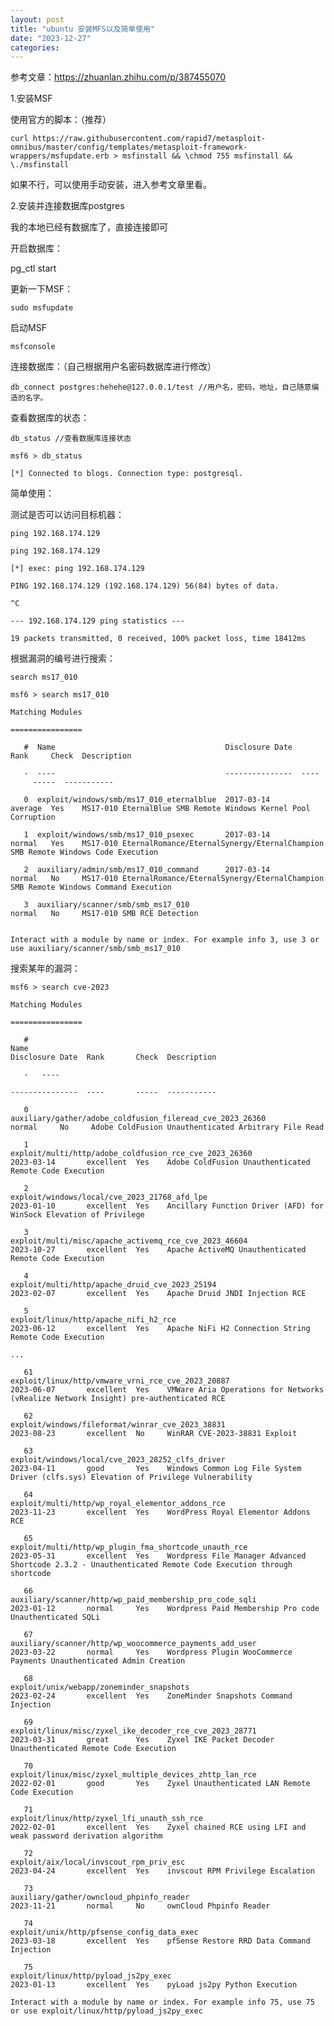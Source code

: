 ```yaml
---
layout: post
title: "ubuntu 安装MFS以及简单使用"
date: "2023-12-27"
categories: 
---
```

<p>参考文章：<a href="https://zhuanlan.zhihu.com/p/387455070">https://zhuanlan.zhihu.com/p/387455070</a></p>

<p>1.安装MSF</p>

<p>使用官方的脚本：（推荐）</p>

<pre>
<code>curl https://raw.githubusercontent.com/rapid7/metasploit-omnibus/master/config/templates/metasploit-framework-wrappers/msfupdate.erb &gt; msfinstall &amp;&amp; \chmod 755 msfinstall &amp;&amp; \./msfinstall</code></pre>

<p>如果不行，可以使用手动安装，进入参考文章里看。</p>

<p>2.安装并连接数据库postgres</p>

<p>我的本地已经有数据库了，直接连接即可</p>

<p>开启数据库：</p>

<p>pg_ctl start</p>

<p>更新一下MSF：</p>

<pre>
<code>sudo msfupdate</code></pre>

<p>启动MSF</p>

<pre>
<code>msfconsole </code></pre>

<p>连接数据库：（自己根据用户名密码数据库进行修改）</p>

<pre>
<code>db_connect postgres:hehehe@127.0.0.1/test //用户名，密码，地址，自己随意编造的名字。</code></pre>

<p>查看数据库的状态：</p>

<pre>
<code>db_status //查看数据库连接状态 </code></pre>

<pre>
<code>msf6 &gt; db_status

[*] Connected to blogs. Connection type: postgresql.</code></pre>

<p>简单使用：</p>

<p>测试是否可以访问目标机器：</p>

<pre>
<code>ping 192.168.174.129</code></pre>

<pre>
<code>ping 192.168.174.129

[*] exec: ping 192.168.174.129

PING 192.168.174.129 (192.168.174.129) 56(84) bytes of data.

^C

--- 192.168.174.129 ping statistics ---

19 packets transmitted, 0 received, 100% packet loss, time 18412ms</code></pre>

<p>根据漏洞的编号进行搜索：</p>

<pre>
<code>search ms17_010

msf6 &gt; search ms17_010

Matching Modules

================

&nbsp;&nbsp; #&nbsp; Name&nbsp;&nbsp;&nbsp;&nbsp;&nbsp;&nbsp;&nbsp;&nbsp;&nbsp;&nbsp;&nbsp;&nbsp;&nbsp;&nbsp;&nbsp;&nbsp;&nbsp;&nbsp;&nbsp;&nbsp;&nbsp;&nbsp;&nbsp;&nbsp;&nbsp;&nbsp;&nbsp;&nbsp;&nbsp;&nbsp;&nbsp;&nbsp;&nbsp;&nbsp;&nbsp;&nbsp;&nbsp; Disclosure Date&nbsp; Rank&nbsp;&nbsp;&nbsp;&nbsp; Check&nbsp; Description

&nbsp;&nbsp; -&nbsp; ----&nbsp;&nbsp;&nbsp;&nbsp;&nbsp;&nbsp;&nbsp;&nbsp;&nbsp;&nbsp;&nbsp;&nbsp;&nbsp;&nbsp;&nbsp;&nbsp;&nbsp;&nbsp;&nbsp;&nbsp;&nbsp;&nbsp;&nbsp;&nbsp;&nbsp;&nbsp;&nbsp;&nbsp;&nbsp;&nbsp;&nbsp;&nbsp;&nbsp;&nbsp;&nbsp;&nbsp;&nbsp; ---------------&nbsp; ----&nbsp;&nbsp;&nbsp;&nbsp; -----&nbsp; -----------

&nbsp;&nbsp; 0&nbsp; exploit/windows/smb/ms17_010_eternalblue&nbsp; 2017-03-14&nbsp;&nbsp;&nbsp;&nbsp;&nbsp;&nbsp; average&nbsp; Yes&nbsp;&nbsp;&nbsp; MS17-010 EternalBlue SMB Remote Windows Kernel Pool Corruption

&nbsp;&nbsp; 1&nbsp; exploit/windows/smb/ms17_010_psexec&nbsp;&nbsp;&nbsp;&nbsp;&nbsp;&nbsp; 2017-03-14&nbsp;&nbsp;&nbsp;&nbsp;&nbsp;&nbsp; normal&nbsp;&nbsp; Yes&nbsp;&nbsp;&nbsp; MS17-010 EternalRomance/EternalSynergy/EternalChampion SMB Remote Windows Code Execution

&nbsp;&nbsp; 2&nbsp; auxiliary/admin/smb/ms17_010_command&nbsp;&nbsp;&nbsp;&nbsp;&nbsp; 2017-03-14&nbsp;&nbsp;&nbsp;&nbsp;&nbsp;&nbsp; normal&nbsp;&nbsp; No&nbsp;&nbsp;&nbsp;&nbsp; MS17-010 EternalRomance/EternalSynergy/EternalChampion SMB Remote Windows Command Execution

&nbsp;&nbsp; 3&nbsp; auxiliary/scanner/smb/smb_ms17_010&nbsp;&nbsp;&nbsp;&nbsp;&nbsp;&nbsp;&nbsp;&nbsp;&nbsp;&nbsp;&nbsp;&nbsp;&nbsp;&nbsp;&nbsp;&nbsp;&nbsp;&nbsp;&nbsp;&nbsp;&nbsp;&nbsp;&nbsp;&nbsp; normal&nbsp;&nbsp; No&nbsp;&nbsp;&nbsp;&nbsp; MS17-010 SMB RCE Detection


Interact with a module by name or index. For example info 3, use 3 or use auxiliary/scanner/smb/smb_ms17_010</code></pre>

<p>搜索某年的漏洞：</p>

<pre>
<code>msf6 &gt; search cve-2023</code></pre>

<pre>
<code>Matching Modules

================

&nbsp;&nbsp; #&nbsp;&nbsp; Name&nbsp;&nbsp;&nbsp;&nbsp;&nbsp;&nbsp;&nbsp;&nbsp;&nbsp;&nbsp;&nbsp;&nbsp;&nbsp;&nbsp;&nbsp;&nbsp;&nbsp;&nbsp;&nbsp;&nbsp;&nbsp;&nbsp;&nbsp;&nbsp;&nbsp;&nbsp;&nbsp;&nbsp;&nbsp;&nbsp;&nbsp;&nbsp;&nbsp;&nbsp;&nbsp;&nbsp;&nbsp;&nbsp;&nbsp;&nbsp;&nbsp;&nbsp;&nbsp;&nbsp;&nbsp;&nbsp;&nbsp;&nbsp;&nbsp;&nbsp;&nbsp;&nbsp;&nbsp;&nbsp;&nbsp;&nbsp;&nbsp;&nbsp;&nbsp;&nbsp;&nbsp;&nbsp;&nbsp;&nbsp;&nbsp;&nbsp;&nbsp;&nbsp;&nbsp;&nbsp;&nbsp;&nbsp;&nbsp;&nbsp;&nbsp;&nbsp;&nbsp;&nbsp;&nbsp; Disclosure Date&nbsp; Rank&nbsp;&nbsp;&nbsp;&nbsp;&nbsp;&nbsp; Check&nbsp; Description

&nbsp;&nbsp; -&nbsp;&nbsp; ----&nbsp;&nbsp;&nbsp;&nbsp;&nbsp;&nbsp;&nbsp;&nbsp;&nbsp;&nbsp;&nbsp;&nbsp;&nbsp;&nbsp;&nbsp;&nbsp;&nbsp;&nbsp;&nbsp;&nbsp;&nbsp;&nbsp;&nbsp;&nbsp;&nbsp;&nbsp;&nbsp;&nbsp;&nbsp;&nbsp;&nbsp;&nbsp;&nbsp;&nbsp;&nbsp;&nbsp;&nbsp;&nbsp;&nbsp;&nbsp;&nbsp;&nbsp;&nbsp;&nbsp;&nbsp;&nbsp;&nbsp;&nbsp;&nbsp;&nbsp;&nbsp;&nbsp;&nbsp;&nbsp;&nbsp;&nbsp;&nbsp;&nbsp;&nbsp;&nbsp;&nbsp;&nbsp;&nbsp;&nbsp;&nbsp;&nbsp;&nbsp;&nbsp;&nbsp;&nbsp;&nbsp;&nbsp;&nbsp;&nbsp;&nbsp;&nbsp;&nbsp;&nbsp;&nbsp; ---------------&nbsp; ----&nbsp;&nbsp;&nbsp;&nbsp;&nbsp;&nbsp; -----&nbsp; -----------

&nbsp;&nbsp; 0&nbsp;&nbsp; auxiliary/gather/adobe_coldfusion_fileread_cve_2023_26360&nbsp;&nbsp;&nbsp;&nbsp;&nbsp;&nbsp;&nbsp;&nbsp;&nbsp;&nbsp;&nbsp;&nbsp;&nbsp;&nbsp;&nbsp;&nbsp;&nbsp;&nbsp;&nbsp;&nbsp;&nbsp;&nbsp;&nbsp;&nbsp;&nbsp;&nbsp;&nbsp;&nbsp;&nbsp;&nbsp;&nbsp;&nbsp;&nbsp;&nbsp;&nbsp;&nbsp;&nbsp;&nbsp;&nbsp;&nbsp;&nbsp;&nbsp;&nbsp; normal&nbsp;&nbsp;&nbsp;&nbsp; No&nbsp;&nbsp;&nbsp;&nbsp; Adobe ColdFusion Unauthenticated Arbitrary File Read

&nbsp;&nbsp; 1&nbsp;&nbsp; exploit/multi/http/adobe_coldfusion_rce_cve_2023_26360&nbsp;&nbsp;&nbsp;&nbsp;&nbsp;&nbsp;&nbsp;&nbsp;&nbsp;&nbsp;&nbsp;&nbsp;&nbsp;&nbsp;&nbsp;&nbsp;&nbsp;&nbsp;&nbsp;&nbsp;&nbsp;&nbsp;&nbsp;&nbsp;&nbsp;&nbsp;&nbsp;&nbsp;&nbsp; 2023-03-14&nbsp;&nbsp;&nbsp;&nbsp;&nbsp;&nbsp; excellent&nbsp; Yes&nbsp;&nbsp;&nbsp; Adobe ColdFusion Unauthenticated Remote Code Execution

&nbsp;&nbsp; 2&nbsp;&nbsp; exploit/windows/local/cve_2023_21768_afd_lpe&nbsp;&nbsp;&nbsp;&nbsp;&nbsp;&nbsp;&nbsp;&nbsp;&nbsp;&nbsp;&nbsp;&nbsp;&nbsp;&nbsp;&nbsp;&nbsp;&nbsp;&nbsp;&nbsp;&nbsp;&nbsp;&nbsp;&nbsp;&nbsp;&nbsp;&nbsp;&nbsp;&nbsp;&nbsp;&nbsp;&nbsp;&nbsp;&nbsp;&nbsp;&nbsp;&nbsp;&nbsp;&nbsp;&nbsp; 2023-01-10&nbsp;&nbsp;&nbsp;&nbsp;&nbsp;&nbsp; excellent&nbsp; Yes&nbsp;&nbsp;&nbsp; Ancillary Function Driver (AFD) for WinSock Elevation of Privilege

&nbsp;&nbsp; 3&nbsp;&nbsp; exploit/multi/misc/apache_activemq_rce_cve_2023_46604&nbsp;&nbsp;&nbsp;&nbsp;&nbsp;&nbsp;&nbsp;&nbsp;&nbsp;&nbsp;&nbsp;&nbsp;&nbsp;&nbsp;&nbsp;&nbsp;&nbsp;&nbsp;&nbsp;&nbsp;&nbsp;&nbsp;&nbsp;&nbsp;&nbsp;&nbsp;&nbsp;&nbsp;&nbsp;&nbsp; 2023-10-27&nbsp;&nbsp;&nbsp;&nbsp;&nbsp;&nbsp; excellent&nbsp; Yes&nbsp;&nbsp;&nbsp; Apache ActiveMQ Unauthenticated Remote Code Execution

&nbsp;&nbsp; 4&nbsp;&nbsp; exploit/multi/http/apache_druid_cve_2023_25194&nbsp;&nbsp;&nbsp;&nbsp;&nbsp;&nbsp;&nbsp;&nbsp;&nbsp;&nbsp;&nbsp;&nbsp;&nbsp;&nbsp;&nbsp;&nbsp;&nbsp;&nbsp;&nbsp;&nbsp;&nbsp;&nbsp;&nbsp;&nbsp;&nbsp;&nbsp;&nbsp;&nbsp;&nbsp;&nbsp;&nbsp;&nbsp;&nbsp;&nbsp;&nbsp;&nbsp;&nbsp; 2023-02-07&nbsp;&nbsp;&nbsp;&nbsp;&nbsp;&nbsp; excellent&nbsp; Yes&nbsp;&nbsp;&nbsp; Apache Druid JNDI Injection RCE

&nbsp;&nbsp; 5&nbsp;&nbsp; exploit/linux/http/apache_nifi_h2_rce&nbsp;&nbsp;&nbsp;&nbsp;&nbsp;&nbsp;&nbsp;&nbsp;&nbsp;&nbsp;&nbsp;&nbsp;&nbsp;&nbsp;&nbsp;&nbsp;&nbsp;&nbsp;&nbsp;&nbsp;&nbsp;&nbsp;&nbsp;&nbsp;&nbsp;&nbsp;&nbsp;&nbsp;&nbsp;&nbsp;&nbsp;&nbsp;&nbsp;&nbsp;&nbsp;&nbsp;&nbsp;&nbsp;&nbsp;&nbsp;&nbsp;&nbsp;&nbsp;&nbsp;&nbsp;&nbsp; 2023-06-12&nbsp;&nbsp;&nbsp;&nbsp;&nbsp;&nbsp; excellent&nbsp; Yes&nbsp;&nbsp;&nbsp; Apache NiFi H2 Connection String Remote Code Execution

...

&nbsp;&nbsp; 61&nbsp; exploit/linux/http/vmware_vrni_rce_cve_2023_20887&nbsp;&nbsp;&nbsp;&nbsp;&nbsp;&nbsp;&nbsp;&nbsp;&nbsp;&nbsp;&nbsp;&nbsp;&nbsp;&nbsp;&nbsp;&nbsp;&nbsp;&nbsp;&nbsp;&nbsp;&nbsp;&nbsp;&nbsp;&nbsp;&nbsp;&nbsp;&nbsp;&nbsp;&nbsp;&nbsp;&nbsp;&nbsp;&nbsp;&nbsp; 2023-06-07&nbsp;&nbsp;&nbsp;&nbsp;&nbsp;&nbsp; excellent&nbsp; Yes&nbsp;&nbsp;&nbsp; VMWare Aria Operations for Networks (vRealize Network Insight) pre-authenticated RCE

&nbsp;&nbsp; 62&nbsp; exploit/windows/fileformat/winrar_cve_2023_38831&nbsp;&nbsp;&nbsp;&nbsp;&nbsp;&nbsp;&nbsp;&nbsp;&nbsp;&nbsp;&nbsp;&nbsp;&nbsp;&nbsp;&nbsp;&nbsp;&nbsp;&nbsp;&nbsp;&nbsp;&nbsp;&nbsp;&nbsp;&nbsp;&nbsp;&nbsp;&nbsp;&nbsp;&nbsp;&nbsp;&nbsp;&nbsp;&nbsp;&nbsp;&nbsp; 2023-08-23&nbsp;&nbsp;&nbsp;&nbsp;&nbsp;&nbsp; excellent&nbsp; No&nbsp;&nbsp;&nbsp;&nbsp; WinRAR CVE-2023-38831 Exploit

&nbsp;&nbsp; 63&nbsp; exploit/windows/local/cve_2023_28252_clfs_driver&nbsp;&nbsp;&nbsp;&nbsp;&nbsp;&nbsp;&nbsp;&nbsp;&nbsp;&nbsp;&nbsp;&nbsp;&nbsp;&nbsp;&nbsp;&nbsp;&nbsp;&nbsp;&nbsp;&nbsp;&nbsp;&nbsp;&nbsp;&nbsp;&nbsp;&nbsp;&nbsp;&nbsp;&nbsp;&nbsp;&nbsp;&nbsp;&nbsp;&nbsp;&nbsp; 2023-04-11&nbsp;&nbsp;&nbsp;&nbsp;&nbsp;&nbsp; good&nbsp;&nbsp;&nbsp;&nbsp;&nbsp;&nbsp; Yes&nbsp;&nbsp;&nbsp; Windows Common Log File System Driver (clfs.sys) Elevation of Privilege Vulnerability

&nbsp;&nbsp; 64&nbsp; exploit/multi/http/wp_royal_elementor_addons_rce&nbsp;&nbsp;&nbsp;&nbsp;&nbsp;&nbsp;&nbsp;&nbsp;&nbsp;&nbsp;&nbsp;&nbsp;&nbsp;&nbsp;&nbsp;&nbsp;&nbsp;&nbsp;&nbsp;&nbsp;&nbsp;&nbsp;&nbsp;&nbsp;&nbsp;&nbsp;&nbsp;&nbsp;&nbsp;&nbsp;&nbsp;&nbsp;&nbsp;&nbsp;&nbsp; 2023-11-23&nbsp;&nbsp;&nbsp;&nbsp;&nbsp;&nbsp; excellent&nbsp; Yes&nbsp;&nbsp;&nbsp; WordPress Royal Elementor Addons RCE

&nbsp;&nbsp; 65&nbsp; exploit/multi/http/wp_plugin_fma_shortcode_unauth_rce&nbsp;&nbsp;&nbsp;&nbsp;&nbsp;&nbsp;&nbsp;&nbsp;&nbsp;&nbsp;&nbsp;&nbsp;&nbsp;&nbsp;&nbsp;&nbsp;&nbsp;&nbsp;&nbsp;&nbsp;&nbsp;&nbsp;&nbsp;&nbsp;&nbsp;&nbsp;&nbsp;&nbsp;&nbsp;&nbsp; 2023-05-31&nbsp;&nbsp;&nbsp;&nbsp;&nbsp;&nbsp; excellent&nbsp; Yes&nbsp;&nbsp;&nbsp; Wordpress File Manager Advanced Shortcode 2.3.2 - Unauthenticated Remote Code Execution through shortcode

&nbsp;&nbsp; 66&nbsp; auxiliary/scanner/http/wp_paid_membership_pro_code_sqli&nbsp;&nbsp;&nbsp;&nbsp;&nbsp;&nbsp;&nbsp;&nbsp;&nbsp;&nbsp;&nbsp;&nbsp;&nbsp;&nbsp;&nbsp;&nbsp;&nbsp;&nbsp;&nbsp;&nbsp;&nbsp;&nbsp;&nbsp;&nbsp;&nbsp;&nbsp;&nbsp;&nbsp; 2023-01-12&nbsp;&nbsp;&nbsp;&nbsp;&nbsp;&nbsp; normal&nbsp;&nbsp;&nbsp;&nbsp; Yes&nbsp;&nbsp;&nbsp; Wordpress Paid Membership Pro code Unauthenticated SQLi

&nbsp;&nbsp; 67&nbsp; auxiliary/scanner/http/wp_woocommerce_payments_add_user&nbsp;&nbsp;&nbsp;&nbsp;&nbsp;&nbsp;&nbsp;&nbsp;&nbsp;&nbsp;&nbsp;&nbsp;&nbsp;&nbsp;&nbsp;&nbsp;&nbsp;&nbsp;&nbsp;&nbsp;&nbsp;&nbsp;&nbsp;&nbsp;&nbsp;&nbsp;&nbsp;&nbsp; 2023-03-22&nbsp;&nbsp;&nbsp;&nbsp;&nbsp;&nbsp; normal&nbsp;&nbsp;&nbsp;&nbsp; Yes&nbsp;&nbsp;&nbsp; Wordpress Plugin WooCommerce Payments Unauthenticated Admin Creation

&nbsp;&nbsp; 68&nbsp; exploit/unix/webapp/zoneminder_snapshots&nbsp;&nbsp;&nbsp;&nbsp;&nbsp;&nbsp;&nbsp;&nbsp;&nbsp;&nbsp;&nbsp;&nbsp;&nbsp;&nbsp;&nbsp;&nbsp;&nbsp;&nbsp;&nbsp;&nbsp;&nbsp;&nbsp;&nbsp;&nbsp;&nbsp;&nbsp;&nbsp;&nbsp;&nbsp;&nbsp;&nbsp;&nbsp;&nbsp;&nbsp;&nbsp;&nbsp;&nbsp;&nbsp;&nbsp;&nbsp;&nbsp;&nbsp;&nbsp; 2023-02-24&nbsp;&nbsp;&nbsp;&nbsp;&nbsp;&nbsp; excellent&nbsp; Yes&nbsp;&nbsp;&nbsp; ZoneMinder Snapshots Command Injection

&nbsp;&nbsp; 69&nbsp; exploit/linux/misc/zyxel_ike_decoder_rce_cve_2023_28771&nbsp;&nbsp;&nbsp;&nbsp;&nbsp;&nbsp;&nbsp;&nbsp;&nbsp;&nbsp;&nbsp;&nbsp;&nbsp;&nbsp;&nbsp;&nbsp;&nbsp;&nbsp;&nbsp;&nbsp;&nbsp;&nbsp;&nbsp;&nbsp;&nbsp;&nbsp;&nbsp;&nbsp; 2023-03-31&nbsp;&nbsp;&nbsp;&nbsp;&nbsp;&nbsp; great&nbsp;&nbsp;&nbsp;&nbsp;&nbsp; Yes&nbsp;&nbsp;&nbsp; Zyxel IKE Packet Decoder Unauthenticated Remote Code Execution

&nbsp;&nbsp; 70&nbsp; exploit/linux/misc/zyxel_multiple_devices_zhttp_lan_rce&nbsp;&nbsp;&nbsp;&nbsp;&nbsp;&nbsp;&nbsp;&nbsp;&nbsp;&nbsp;&nbsp;&nbsp;&nbsp;&nbsp;&nbsp;&nbsp;&nbsp;&nbsp;&nbsp;&nbsp;&nbsp;&nbsp;&nbsp;&nbsp;&nbsp;&nbsp;&nbsp;&nbsp; 2022-02-01&nbsp;&nbsp;&nbsp;&nbsp;&nbsp;&nbsp; good&nbsp;&nbsp;&nbsp;&nbsp;&nbsp;&nbsp; Yes&nbsp;&nbsp;&nbsp; Zyxel Unauthenticated LAN Remote Code Execution

&nbsp;&nbsp; 71&nbsp; exploit/linux/http/zyxel_lfi_unauth_ssh_rce&nbsp;&nbsp;&nbsp;&nbsp;&nbsp;&nbsp;&nbsp;&nbsp;&nbsp;&nbsp;&nbsp;&nbsp;&nbsp;&nbsp;&nbsp;&nbsp;&nbsp;&nbsp;&nbsp;&nbsp;&nbsp;&nbsp;&nbsp;&nbsp;&nbsp;&nbsp;&nbsp;&nbsp;&nbsp;&nbsp;&nbsp;&nbsp;&nbsp;&nbsp;&nbsp;&nbsp;&nbsp;&nbsp;&nbsp;&nbsp; 2022-02-01&nbsp;&nbsp;&nbsp;&nbsp;&nbsp;&nbsp; excellent&nbsp; Yes&nbsp;&nbsp;&nbsp; Zyxel chained RCE using LFI and weak password derivation algorithm

&nbsp;&nbsp; 72&nbsp; exploit/aix/local/invscout_rpm_priv_esc&nbsp;&nbsp;&nbsp;&nbsp;&nbsp;&nbsp;&nbsp;&nbsp;&nbsp;&nbsp;&nbsp;&nbsp;&nbsp;&nbsp;&nbsp;&nbsp;&nbsp;&nbsp;&nbsp;&nbsp;&nbsp;&nbsp;&nbsp;&nbsp;&nbsp;&nbsp;&nbsp;&nbsp;&nbsp;&nbsp;&nbsp;&nbsp;&nbsp;&nbsp;&nbsp;&nbsp;&nbsp;&nbsp;&nbsp;&nbsp;&nbsp;&nbsp;&nbsp;&nbsp; 2023-04-24&nbsp;&nbsp;&nbsp;&nbsp;&nbsp;&nbsp; excellent&nbsp; Yes&nbsp;&nbsp;&nbsp; invscout RPM Privilege Escalation

&nbsp;&nbsp; 73&nbsp; auxiliary/gather/owncloud_phpinfo_reader&nbsp;&nbsp;&nbsp;&nbsp;&nbsp;&nbsp;&nbsp;&nbsp;&nbsp;&nbsp;&nbsp;&nbsp;&nbsp;&nbsp;&nbsp;&nbsp;&nbsp;&nbsp;&nbsp;&nbsp;&nbsp;&nbsp;&nbsp;&nbsp;&nbsp;&nbsp;&nbsp;&nbsp;&nbsp;&nbsp;&nbsp;&nbsp;&nbsp;&nbsp;&nbsp;&nbsp;&nbsp;&nbsp;&nbsp;&nbsp;&nbsp;&nbsp;&nbsp; 2023-11-21&nbsp;&nbsp;&nbsp;&nbsp;&nbsp;&nbsp; normal&nbsp;&nbsp;&nbsp;&nbsp; No&nbsp;&nbsp;&nbsp;&nbsp; ownCloud Phpinfo Reader

&nbsp;&nbsp; 74&nbsp; exploit/unix/http/pfsense_config_data_exec&nbsp;&nbsp;&nbsp;&nbsp;&nbsp;&nbsp;&nbsp;&nbsp;&nbsp;&nbsp;&nbsp;&nbsp;&nbsp;&nbsp;&nbsp;&nbsp;&nbsp;&nbsp;&nbsp;&nbsp;&nbsp;&nbsp;&nbsp;&nbsp;&nbsp;&nbsp;&nbsp;&nbsp;&nbsp;&nbsp;&nbsp;&nbsp;&nbsp;&nbsp;&nbsp;&nbsp;&nbsp;&nbsp;&nbsp;&nbsp;&nbsp; 2023-03-18&nbsp;&nbsp;&nbsp;&nbsp;&nbsp;&nbsp; excellent&nbsp; Yes&nbsp;&nbsp;&nbsp; pfSense Restore RRD Data Command Injection

&nbsp;&nbsp; 75&nbsp; exploit/linux/http/pyload_js2py_exec&nbsp;&nbsp;&nbsp;&nbsp;&nbsp;&nbsp;&nbsp;&nbsp;&nbsp;&nbsp;&nbsp;&nbsp;&nbsp;&nbsp;&nbsp;&nbsp;&nbsp;&nbsp;&nbsp;&nbsp;&nbsp;&nbsp;&nbsp;&nbsp;&nbsp;&nbsp;&nbsp;&nbsp;&nbsp;&nbsp;&nbsp;&nbsp;&nbsp;&nbsp;&nbsp;&nbsp;&nbsp;&nbsp;&nbsp;&nbsp;&nbsp;&nbsp;&nbsp;&nbsp;&nbsp;&nbsp;&nbsp; 2023-01-13&nbsp;&nbsp;&nbsp;&nbsp;&nbsp;&nbsp; excellent&nbsp; Yes&nbsp;&nbsp;&nbsp; pyLoad js2py Python Execution

Interact with a module by name or index. For example info 75, use 75 or use exploit/linux/http/pyload_js2py_exec</code></pre>

<p>&nbsp;</p>

<p>&nbsp;</p>

